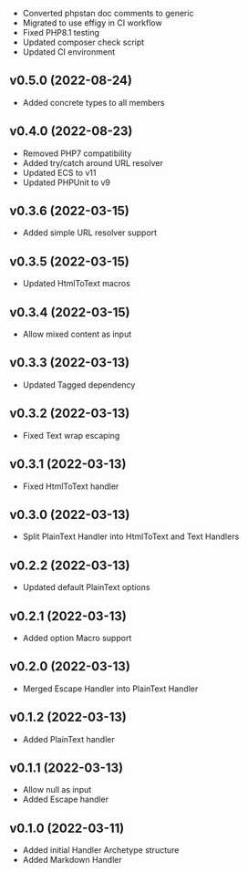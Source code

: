 * Converted phpstan doc comments to generic
* Migrated to use effigy in CI workflow
* Fixed PHP8.1 testing
* Updated composer check script
* Updated CI environment

## v0.5.0 (2022-08-24)
* Added concrete types to all members

## v0.4.0 (2022-08-23)
* Removed PHP7 compatibility
* Added try/catch around URL resolver
* Updated ECS to v11
* Updated PHPUnit to v9

## v0.3.6 (2022-03-15)
* Added simple URL resolver support

## v0.3.5 (2022-03-15)
* Updated HtmlToText macros

## v0.3.4 (2022-03-15)
* Allow mixed content as input

## v0.3.3 (2022-03-13)
* Updated Tagged dependency

## v0.3.2 (2022-03-13)
* Fixed Text wrap escaping

## v0.3.1 (2022-03-13)
* Fixed HtmlToText handler

## v0.3.0 (2022-03-13)
* Split PlainText Handler into HtmlToText and Text Handlers

## v0.2.2 (2022-03-13)
* Updated default PlainText options

## v0.2.1 (2022-03-13)
* Added option Macro support

## v0.2.0 (2022-03-13)
* Merged Escape Handler into PlainText Handler

## v0.1.2 (2022-03-13)
* Added PlainText handler

## v0.1.1 (2022-03-13)
* Allow null as input
* Added Escape handler

## v0.1.0 (2022-03-11)
* Added initial Handler Archetype structure
* Added Markdown Handler
